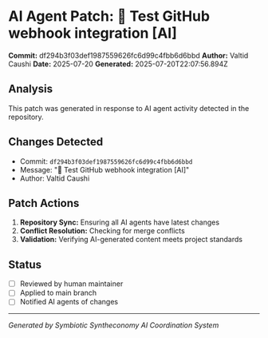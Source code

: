 # AI Agent Patch: 🤖 Test GitHub webhook integration [AI]

**Commit:** df294b3f03def1987559626fc6d99c4fbb6d6bbd
**Author:** Valtid Caushi
**Date:** 2025-07-20
**Generated:** 2025-07-20T22:07:56.894Z

## Analysis

This patch was generated in response to AI agent activity detected in the repository.

## Changes Detected

- Commit: `df294b3f03def1987559626fc6d99c4fbb6d6bbd`
- Message: "🤖 Test GitHub webhook integration [AI]"
- Author: Valtid Caushi

## Patch Actions

1. **Repository Sync:** Ensuring all AI agents have latest changes
2. **Conflict Resolution:** Checking for merge conflicts
3. **Validation:** Verifying AI-generated content meets project standards

## Status

- [ ] Reviewed by human maintainer
- [ ] Applied to main branch
- [ ] Notified AI agents of changes

---
*Generated by Symbiotic Syntheconomy AI Coordination System*
